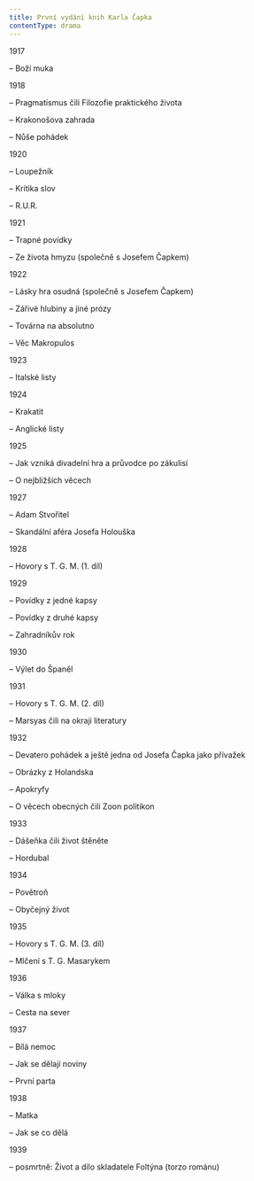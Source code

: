 ```yaml
---
title: První vydání knih Karla Čapka
contentType: drama
---
```


<section>

1917

– Boží muka

1918

– Pragmatismus čili Filozofie praktického života

– Krakonošova zahrada

– Nůše pohádek

1920

– Loupežník

– Kritika slov

– R.U.R.

1921

– Trapné povídky

– Ze života hmyzu (společně s Josefem Čapkem)

1922

– Lásky hra osudná (společně s Josefem Čapkem)

– Zářivé hlubiny a jiné prózy

– Továrna na absolutno

– Věc Makropulos

1923

– Italské listy

1924

– Krakatit

– Anglické listy

1925

– Jak vzniká divadelní hra a průvodce po zákulisí

– O nejbližších věcech

1927

– Adam Stvořitel

– Skandální aféra Josefa Holouška

1928

– Hovory s T. G. M. (1. díl)

1929

– Povídky z jedné kapsy

– Povídky z druhé kapsy

– Zahradníkův rok

1930

– Výlet do Španěl

1931

– Hovory s T. G. M. (2. díl)

– Marsyas čili na okraji literatury

1932

– Devatero pohádek a ještě jedna od Josefa Čapka jako přívažek

– Obrázky z Holandska

– Apokryfy

– O věcech obecných čili Zoon politikon

1933

– Dášeňka čili život štěněte

– Hordubal

1934

– Povětroň

– Obyčejný život

1935

– Hovory s T. G. M. (3. díl)

– Mlčení s T. G. Masarykem

1936

– Válka s mloky

– Cesta na sever

1937

– Bílá nemoc

– Jak se dělají noviny

– První parta

1938

– Matka

– Jak se co dělá

1939

– posmrtně: Život a dílo skladatele Foltýna (torzo románu)

</section>
